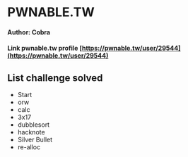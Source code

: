 # PWNABLE.TW

#### Author: Cobra

#### Link pwnable.tw profile [https://pwnable.tw/user/29544](https://pwnable.tw/user/29544)

## List challenge solved

  - Start
  - orw
  - calc
  - 3x17
  - dubblesort
  - hacknote
  - Silver Bullet
  - re-alloc
